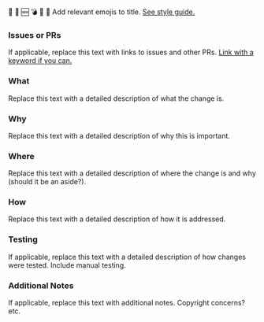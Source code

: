 :memo: :lipstick: :new: :bomb: :bug: :art: Add relevant emojis to title. [See style guide.](https://github.com/jameshughes89/cs102/blob/main/CONTRIBUTING.md#style-guidelines)


### Issues or PRs
If applicable, replace this text with links to issues and other PRs. [Link with a keyword if you can.](https://docs.github.com/en/issues/tracking-your-work-with-issues/creating-issues/linking-a-pull-request-to-an-issue)

### What
Replace this text with a detailed description of what the change is.

### Why
Replace this text with a detailed description of why this is important.

### Where
Replace this text with a detailed description of where the change is and why (should it be an aside?).

### How
Replace this text with a detailed description of how it is addressed.

### Testing
If applicable, replace this text with a detailed description of how changes were tested. Include manual testing.

### Additional Notes
If applicable, replace this text with additional notes. Copyright concerns? etc.
